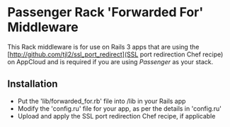 # Passenger Rack 'Forwarded For' Middleware

This Rack middleware is for use on Rails 3 apps that are using the [http://github.com/tjl2/ssl_port_redirect](SSL port redirection Chef recipe) on AppCloud and is required if you are using _Passenger_ as your stack.

## Installation

* Put the 'lib/forwarded_for.rb' file into /lib in your Rails app
* Modify the 'config.ru' file for your app, as per the details in 'config.ru'
* Upload and apply the SSL port redirection Chef recipe, if applicable
